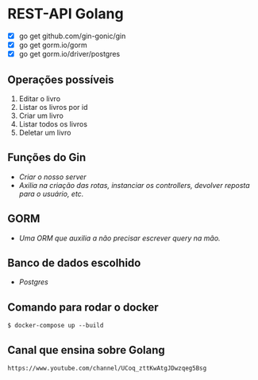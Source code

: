 # REST-API Golang

- [x] go get github.com/gin-gonic/gin
- [x] go get gorm.io/gorm
- [x] go get gorm.io/driver/postgres

## Operações possíveis

1. Editar o livro
2. Listar os livros por id
3. Criar um livro
4. Listar todos os livros
5. Deletar um livro

## Funções do Gin
- *Criar o nosso server*
- *Axilia na criação das rotas, instanciar os controllers, devolver reposta para o usuário, etc.*

## GORM
- *Uma ORM que auxilia a não precisar escrever query na mão.*

## Banco de dados escolhido
- *Postgres*

## Comando para rodar o docker
```$ docker-compose up --build```

## Canal que ensina sobre Golang
```https://www.youtube.com/channel/UCoq_zttKwAtgJDwzqeg5Bsg```
